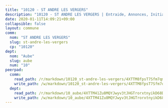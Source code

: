 ```yaml
---
title: "10120 - ST ANDRE LES VERGERS"
description: "10120 - ST ANDRE LES VERGERS | Entraide, Annonces, Initiatives"
date: 2020-01-11T14:09:21+09:00
collapsible: false
layout: commune
comm:
  nom: "ST ANDRE LES VERGERS"
  slug: st-andre-les-vergers
  cp: "10120"
dept:
  nom: "Aube"
  slug: aube
  num: "10"
peerpad:
  comm:
    read_path: /r/markdown/10120_st-andre-les-vergers/4XTTM8fpsT7Sfm7qm1KcDhw7ieyZ16vCv6k7uKVqtET4MrnCs
    write_path: /w/markdown/10120_st-andre-les-vergers/4XTTM8fpsT7Sfm7qm1KcDhw7ieyZ16vCv6k7uKVqtET4MrnCs-K3TgTsT6ijmzQY4zjHwQFr7SVhpcTPSevGFTJ2i111utvS3G1evjE35K4nA1ZeAPbyEtdPsggBQkMr3gcZXQni3HycScdMcKkyku3e6LrYPc5ggRskfoZHEpmjMcJgGb8FnbLFf1
  dept:
    read_path: /r/markdown/10_aube/4XTTM41Zu8MQYJwyv3tJHGTrorxtnyikD68DsVemyiZk3ThMz
    write_path: /w/markdown/10_aube/4XTTM41Zu8MQYJwyv3tJHGTrorxtnyikD68DsVemyiZk3ThMz-K3TgTmGUJaeXhcyrKr3gXoqmq82GkfYoTwSCbr39jXo2qoiz4eMZ1zWf94tEK8PkgCEQwZ6j878iec7q7nyW22BbTVtKr2C3mJwkjMoqhPxRA9brvyfx2cZBiMVgJntTtrf7GrDW
---
```


